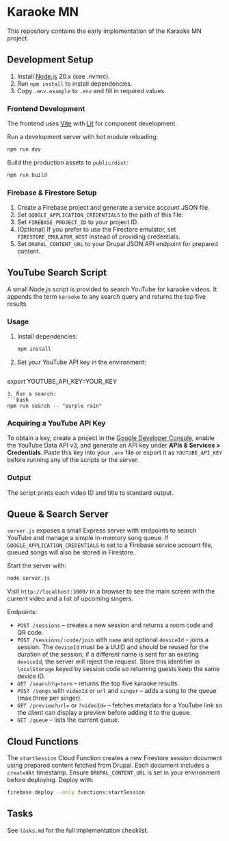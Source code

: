 # Karaoke MN

This repository contains the early implementation of the Karaoke MN project.

## Development Setup

1. Install [Node.js](https://nodejs.org/) 20.x (see .nvmrc).
2. Run `npm install` to install dependencies.
3. Copy `.env.example` to `.env` and fill in required values.

### Frontend Development

The frontend uses [Vite](https://vitejs.dev/) with [Lit](https://lit.dev/) for component development.

Run a development server with hot module reloading:

```bash
npm run dev
```

Build the production assets to `public/dist`:

```bash
npm run build
```

### Firebase & Firestore Setup

1. Create a Firebase project and generate a service account JSON file.
2. Set `GOOGLE_APPLICATION_CREDENTIALS` to the path of this file.
3. Set `FIREBASE_PROJECT_ID` to your project ID.
4. (Optional) If you prefer to use the Firestore emulator, set
   `FIRESTORE_EMULATOR_HOST` instead of providing credentials.
5. Set `DRUPAL_CONTENT_URL` to your Drupal JSON:API endpoint for prepared content.

## YouTube Search Script

A small Node.js script is provided to search YouTube for karaoke videos.
It appends the term `karaoke` to any search query and returns the top five results.

### Usage

1. Install dependencies:
   ```bash
   npm install
   ```
2. Set your YouTube API key in the environment:
   ```bash
  export YOUTUBE_API_KEY=YOUR_KEY
  ```
3. Run a search:
  ```bash
  npm run search -- "purple rain"
  ```

### Acquiring a YouTube API Key
To obtain a key, create a project in the [Google Developer Console](https://console.developers.google.com/), enable the YouTube Data API v3, and generate an API key under **APIs & Services \> Credentials**. Paste this key into your `.env` file or export it as `YOUTUBE_API_KEY` before running any of the scripts or the server.

### Output
The script prints each video ID and title to standard output.

## Queue & Search Server

`server.js` exposes a small Express server with endpoints to search YouTube and
manage a simple in-memory song queue. If `GOOGLE_APPLICATION_CREDENTIALS` is set
to a Firebase service account file, queued songs will also be stored in
Firestore.

Start the server with:
```bash
node server.js
```

Visit `http://localhost:3000/` in a browser to see the main screen with the
current video and a list of upcoming singers.

Endpoints:
- `POST /sessions` – creates a new session and returns a room code and QR code.
 - `POST /sessions/:code/join` with `name` and optional `deviceId` – joins a
    session. The `deviceId` must be a UUID and should be reused for the duration
    of the session; if a different name is sent for an existing `deviceId`, the
    server will reject the request. Store this identifier in `localStorage` keyed
    by session code so returning guests keep the same device ID.
- `GET /search?q=term` – returns the top five karaoke results.
- `POST /songs` with `videoId` or `url` and `singer` – adds a song to the queue
  (max three per singer).
- `GET /preview?url=` or `?videoId=` – fetches metadata for a YouTube link so
  the client can display a preview before adding it to the queue.
- `GET /queue` – lists the current queue.

## Cloud Functions

The `startSession` Cloud Function creates a new Firestore session document using
prepared content fetched from Drupal. Each document includes a `createdAt`
timestamp. Ensure `DRUPAL_CONTENT_URL` is set in your environment before
deploying. Deploy with:

```bash
firebase deploy --only functions:startSession
```

## Tasks
See `Tasks.md` for the full implementation checklist.
